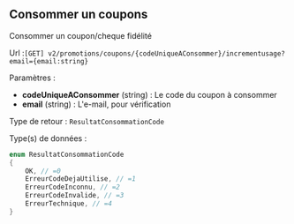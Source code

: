 ## <span id='consommer'>Consommer un coupons</span>

Consommer un coupon/cheque fidélité

Url :`[GET] v2/promotions/coupons/{codeUniqueAConsommer}/incrementusage?email={email:string}`

Paramètres : 

- **codeUniqueAConsommer** (string) : Le code du coupon à consommer
- **email** (string) : L'e-mail, pour vérification

Type de retour : `ResultatConsommationCode`

Type(s) de données :

```csharp
enum ResultatConsommationCode
{
	OK, // =0
	ErreurCodeDejaUtilise, // =1
	ErreurCodeInconnu, // =2
	ErreurCodeInvalide, // =3
	ErreurTechnique, // =4
}

```

